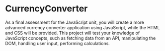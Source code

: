 # CurrencyConverter
As a final assessment for the JavaScript unit, you will create a more advanced currency converter application using JavaScript, while the HTML and CSS will be provided. This project will test your knowledge of JavaScript concepts, such as fetching data from an API, manipulating the DOM, handling user input, performing calculations.
